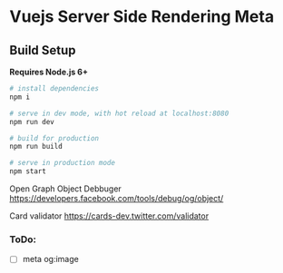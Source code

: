 
# Vuejs Server Side Rendering Meta

## Build Setup

**Requires Node.js 6+**

``` bash
# install dependencies
npm i

# serve in dev mode, with hot reload at localhost:8080
npm run dev

# build for production
npm run build

# serve in production mode
npm start
```

Open Graph Object Debbuger
https://developers.facebook.com/tools/debug/og/object/

Card validator
https://cards-dev.twitter.com/validator

### ToDo:

- [ ] meta og:image
